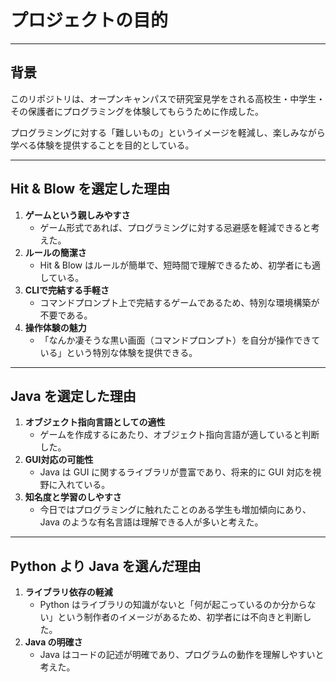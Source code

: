 # プロジェクトの目的

---

## 背景

このリポジトリは、オープンキャンパスで研究室見学をされる高校生・中学生・その保護者にプログラミングを体験してもらうために作成した。

プログラミングに対する「難しいもの」というイメージを軽減し、楽しみながら学べる体験を提供することを目的としている。

---

## Hit & Blow を選定した理由

1. **ゲームという親しみやすさ**
    - ゲーム形式であれば、プログラミングに対する忌避感を軽減できると考えた。
2. **ルールの簡潔さ**
    - Hit & Blow はルールが簡単で、短時間で理解できるため、初学者にも適している。
3. **CLIで完結する手軽さ**
    - コマンドプロンプト上で完結するゲームであるため、特別な環境構築が不要である。
4. **操作体験の魅力**
    - 「なんか凄そうな黒い画面（コマンドプロンプト）を自分が操作できている」という特別な体験を提供できる。

---

## Java を選定した理由

1. **オブジェクト指向言語としての適性**
    - ゲームを作成するにあたり、オブジェクト指向言語が適していると判断した。
2. **GUI対応の可能性**
    - Java は GUI に関するライブラリが豊富であり、将来的に GUI 対応を視野に入れている。
3. **知名度と学習のしやすさ**
    - 今日ではプログラミングに触れたことのある学生も増加傾向にあり、Java のような有名言語は理解できる人が多いと考えた。

---

## Python より Java を選んだ理由

1. **ライブラリ依存の軽減**
    - Python はライブラリの知識がないと「何が起こっているのか分からない」という制作者のイメージがあるため、初学者には不向きと判断した。
2. **Java の明確さ**
    - Java はコードの記述が明確であり、プログラムの動作を理解しやすいと考えた。
